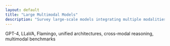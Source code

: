 ```yaml
---
layout: default
title: "Large Multimodal Models"
description: "Survey large-scale models integrating multiple modalities for unified tasks."
---
```


<link rel="stylesheet" href="{{ '/assets/css/section-academic.css' | relative_url }}">

GPT-4, LLaVA, Flamingo, unified architectures, cross-modal reasoning, multimodal benchmarks

<script>
  // Navigation variables - no previous for index
  window.prevSection = "/content/handbooks/foundation-models/section19/";
  window.nextSection = "/content/handbooks/foundation-models/section21/";
</script>

<script src="{{ '/assets/js/section-academic.js' | relative_url }}"></script>

